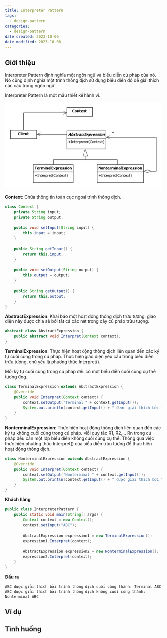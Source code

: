 ```yaml
---
title: Interpreter Pattern
tags:
  - design-pattern
categories:
  - design-pattern
date created: 2023-10-06
date modified: 2023-10-06
---
```


## Giới thiệu

Interpreter Pattern định nghĩa một ngôn ngữ và biểu diễn cú pháp của nó. Nó cũng định nghĩa một trình thông dịch sử dụng biểu diễn đó để giải thích các câu trong ngôn ngữ.

Interpreter Pattern là một mẫu thiết kế hành vi.

![img](https://raw.githubusercontent.com/vanhung4499/images/master/snap/20200726112138.png)

**Context**: Chứa thông tin toàn cục ngoài trình thông dịch.

```java
class Context {
    private String input;
    private String output;

    public void setInput(String input) {
        this.input = input;
    }

    public String getInput() {
        return this.input;
    }

    public void setOutput(String output) {
        this.output = output;
    }

    public String getOutput() {
        return this.output;
    }
}
```

**AbstractExpression**: Khai báo một hoạt động thông dịch trừu tượng, giao diện này được chia sẻ bởi tất cả các nút trong cây cú pháp trừu tượng.

```java
abstract class AbstractExpression {
    public abstract void Interpret(Context context);
}
```

**TerminalExpression**: Thực hiện hoạt động thông dịch liên quan đến các ký tự cuối cùng trong cú pháp. Thực hiện giao diện yêu cầu trong biểu diễn trừu tượng, chủ yếu là phương thức Interpret().

Mỗi ký tự cuối cùng trong cú pháp đều có một biểu diễn cuối cùng cụ thể tương ứng.

```java
class TerminalExpression extends AbstractExpression {
    @Override
    public void Interpret(Context context) {
        context.setOutput("Terminal " + context.getInput());
        System.out.println(context.getInput() + " được giải thích bởi trình thông dịch cuối cùng thành: " + context.getOutput());
    }
}
```

**NonterminalExpression**: Thực hiện hoạt động thông dịch liên quan đến các ký tự không cuối cùng trong cú pháp. Mỗi quy tắc R1, R2,… Rn trong cú pháp đều cần một lớp biểu diễn không cuối cùng cụ thể. Thông qua việc thực hiện phương thức Interpret() của biểu diễn trừu tượng để thực hiện hoạt động thông dịch.

```java
class NonterminalExpression extends AbstractExpression {
    @Override
    public void Interpret(Context context) {
        context.setOutput("Nonterminal " + context.getInput());
        System.out.println(context.getInput() + " được giải thích bởi trình thông dịch không cuối cùng thành: " + context.getOutput());
    }
}
```

**Khách hàng**

```java
public class InterpreterPattern {
    public static void main(String[] args) {
        Context context = new Context();
        context.setInput("ABC");

        AbstractExpression expression1 = new TerminalExpression();
        expression1.Interpret(context);

        AbstractExpression expression2 = new NonterminalExpression();
        expression2.Interpret(context);
    }
}
```

**Đầu ra**

```
ABC được giải thích bởi trình thông dịch cuối cùng thành: Terminal ABC
ABC được giải thích bởi trình thông dịch không cuối cùng thành: Nonterminal ABC
```

## Ví dụ

## Tình huống
